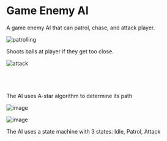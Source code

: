 # Game Enemy AI
A game enemy AI that can patrol, chase, and attack player.


![patrolling](https://github.com/vincentc168777/Game-Enemy-AI/assets/93815609/9fc21a53-ccce-4913-a0a1-128db4f6f8a8)


Shoots balls at player if they get too close.

![attack](https://github.com/vincentc168777/Game-Enemy-AI/assets/93815609/faeff65e-625d-4e92-b841-a0ff09dbc0f9)
<br>
<br>
<br>
<br>
<br>
The AI uses A-star algorithm to determine its path

![image](https://github.com/vincentc168777/Game-Enemy-AI/assets/93815609/ebfa15fb-eac1-416d-95e9-5f0d441f4a5b)

![image](https://github.com/vincentc168777/Game-Enemy-AI/assets/93815609/4143a6fb-5392-4d66-b16b-88180867a556)






The AI uses a state machine with 3 states: Idle, Patrol, Attack


